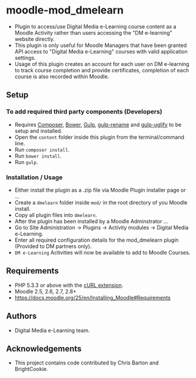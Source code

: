 # moodle-mod_dmelearn
- Plugin to access/use Digital Media e-Learning course content as a Moodle Activity rather than users accessing the "DM e-learning" website directly.
- This plugin is only useful for Moodle Managers that have been granted API access to "Digital Media e-Learning" courses with valid application settings.
- Usage of this plugin creates an account for each user on DM e-learning to track course completion and provide certificates, completion of each course is also recorded within Moodle.

## Setup
### To add required third party components (Developers)
- Requires [Composer](https://getcomposer.org/), [Bower](http://bower.io/), [Gulp](http://gulpjs.com/), [gulp-rename](https://www.npmjs.com/package/gulp-rename) and [gulp-uglify](https://www.npmjs.com/package/gulp-uglify) to be setup and installed.
- Open the `content` folder inside this plugin from the terminal/command line.
- Run `composer install`.
- Run `bower install`.
- Run `gulp`.

### Installation / Usage
* Either install the plugin as a .zip file via Moodle Plugin installer page or ...
* Create a `dmelearn` folder inside `mod/` in the root directory of you Moodle install.
* Copy all plugin files into `dmelearn`.
* After the plugin has been installed by a Moodle Adminstrator ...
* Go to Site Administration -> Plugins -> Activity modules -> Digital Media e-Learning.
* Enter all required configuration details for the mod_dmelearn plugin (Provided to DM partners only).
* `DM e-Learning` Activities will now be available to add to Moodle Courses.

## Requirements
- PHP 5.3.3 or above with the [cURL extension](http://php.net/manual/en/book.curl.php).
- Moodle 2.5, 2.6, 2.7, 2.8+
- https://docs.moodle.org/25/en/Installing_Moodle#Requirements

## Authors
- Digital Media e-Learning team.

## Acknowledgements
- This project contains code contributed by Chris Barton and BrightCookie.
